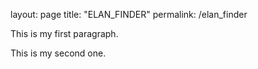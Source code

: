 layout: page
title: "ELAN_FINDER"
permalink: /elan_finder

<!DOCTYPE html>
<html>
<body>

<p>This is my first paragraph.</p>
<p>This is my second one.</p>
  
</body>
</html>
